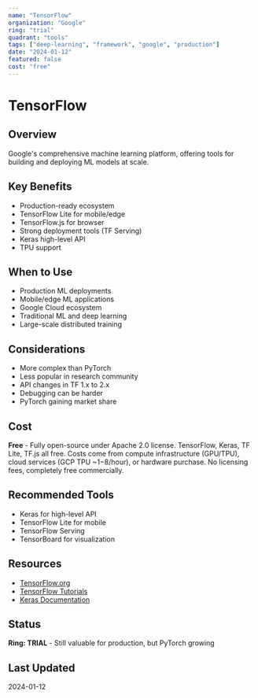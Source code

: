 ```yaml
---
name: "TensorFlow"
organization: "Google"
ring: "trial"
quadrant: "tools"
tags: ["deep-learning", "framework", "google", "production"]
date: "2024-01-12"
featured: false
cost: "free"
---
```


# TensorFlow

## Overview
Google's comprehensive machine learning platform, offering tools for building and deploying ML models at scale.

## Key Benefits
- Production-ready ecosystem
- TensorFlow Lite for mobile/edge
- TensorFlow.js for browser
- Strong deployment tools (TF Serving)
- Keras high-level API
- TPU support

## When to Use
- Production ML deployments
- Mobile/edge ML applications
- Google Cloud ecosystem
- Traditional ML and deep learning
- Large-scale distributed training

## Considerations
- More complex than PyTorch
- Less popular in research community
- API changes in TF 1.x to 2.x
- Debugging can be harder
- PyTorch gaining market share

## Cost
**Free** - Fully open-source under Apache 2.0 license. TensorFlow, Keras, TF Lite, TF.js all free. Costs come from compute infrastructure (GPU/TPU), cloud services (GCP TPU ~$1-$8/hour), or hardware purchase. No licensing fees, completely free commercially.

## Recommended Tools
- Keras for high-level API
- TensorFlow Lite for mobile
- TensorFlow Serving
- TensorBoard for visualization

## Resources
- [TensorFlow.org](https://tensorflow.org)
- [TensorFlow Tutorials](https://www.tensorflow.org/tutorials)
- [Keras Documentation](https://keras.io)

## Status
**Ring: TRIAL** - Still valuable for production, but PyTorch growing

## Last Updated
2024-01-12
